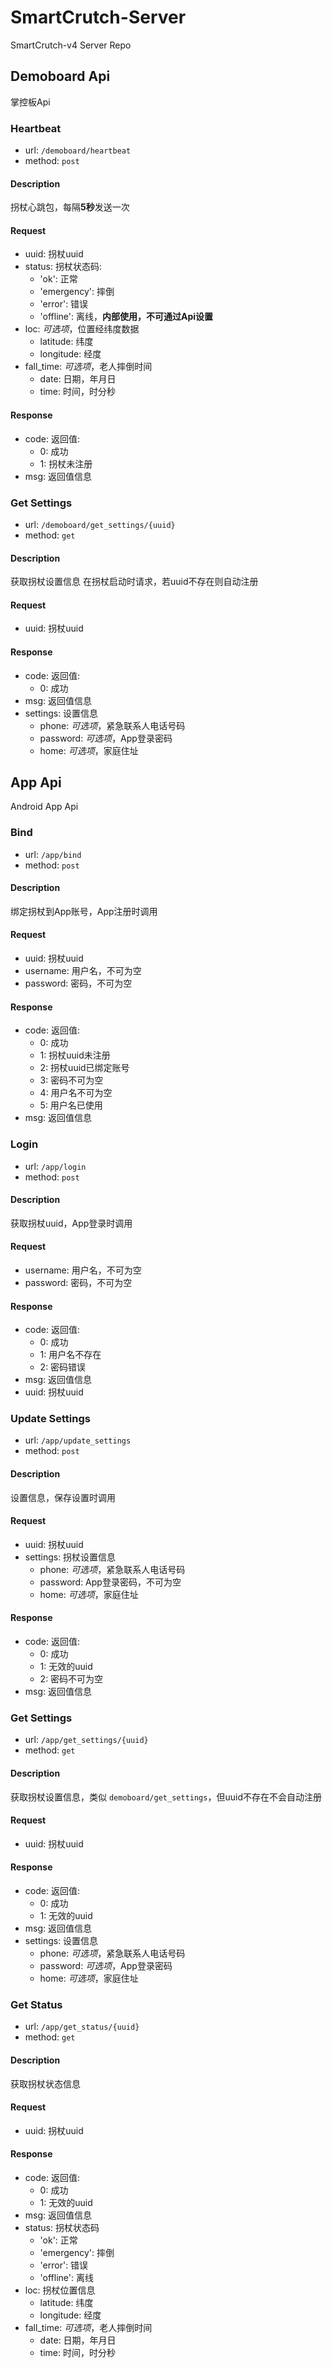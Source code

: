 # SmartCrutch-Server

SmartCrutch-v4 Server Repo

## Demoboard Api
掌控板Api

### Heartbeat

- url: `/demoboard/heartbeat`
- method: `post`

#### Description
拐杖心跳包，每隔**5秒**发送一次

#### Request
- uuid: 拐杖uuid
- status: 拐杖状态码:
    - 'ok': 正常
    - 'emergency': 摔倒
    - 'error': 错误
    - 'offline': 离线，**内部使用，不可通过Api设置**
- loc: *可选项*，位置经纬度数据
    - latitude: 纬度
    - longitude: 经度
- fall_time: *可选项*，老人摔倒时间
    - date: 日期，年月日
    - time: 时间，时分秒

#### Response
- code: 返回值:
    - 0: 成功
    - 1: 拐杖未注册
- msg: 返回值信息

### Get Settings

- url: `/demoboard/get_settings/{uuid}`
- method: `get`

#### Description
获取拐杖设置信息
在拐杖启动时请求，若uuid不存在则自动注册

#### Request
- uuid: 拐杖uuid

#### Response
- code: 返回值:
    - 0: 成功
- msg: 返回值信息
- settings: 设置信息
    - phone: *可选项*，紧急联系人电话号码
    - password: *可选项*，App登录密码
    - home: *可选项*，家庭住址
  

## App Api
Android App Api

### Bind

- url: `/app/bind`
- method: `post`

#### Description
绑定拐杖到App账号，App注册时调用

#### Request
- uuid: 拐杖uuid
- username: 用户名，不可为空
- password: 密码，不可为空

#### Response
- code: 返回值:
    - 0: 成功
    - 1: 拐杖uuid未注册
    - 2: 拐杖uuid已绑定账号
    - 3: 密码不可为空
    - 4: 用户名不可为空
    - 5: 用户名已使用
- msg: 返回值信息

### Login

- url: `/app/login`
- method: `post`

#### Description
获取拐杖uuid，App登录时调用

#### Request
- username: 用户名，不可为空
- password: 密码，不可为空

#### Response
- code: 返回值:
    - 0: 成功
    - 1: 用户名不存在
    - 2: 密码错误
- msg: 返回值信息
- uuid: 拐杖uuid

### Update Settings

- url: `/app/update_settings`
- method: `post`

#### Description
设置信息，保存设置时调用

#### Request
- uuid: 拐杖uuid
- settings: 拐杖设置信息
    - phone: *可选项*，紧急联系人电话号码
    - password: App登录密码，不可为空
    - home: *可选项*，家庭住址

#### Response
- code: 返回值:
    - 0: 成功
    - 1: 无效的uuid
    - 2: 密码不可为空
- msg: 返回值信息

### Get Settings

- url: `/app/get_settings/{uuid}`
- method: `get`

#### Description
获取拐杖设置信息，类似 `demoboard/get_settings`，但uuid不存在不会自动注册

#### Request
- uuid: 拐杖uuid

#### Response
- code: 返回值:
    - 0: 成功
    - 1: 无效的uuid
- msg: 返回值信息
- settings: 设置信息
    - phone: *可选项*，紧急联系人电话号码
    - password: *可选项*，App登录密码
    - home: *可选项*，家庭住址

### Get Status

- url: `/app/get_status/{uuid}`
- method: `get`

#### Description
获取拐杖状态信息

#### Request
- uuid: 拐杖uuid

#### Response
- code: 返回值:
    - 0: 成功
    - 1: 无效的uuid
- msg: 返回值信息
- status: 拐杖状态码
    - 'ok': 正常
    - 'emergency': 摔倒
    - 'error': 错误
    - 'offline': 离线
- loc: 拐杖位置信息
    - latitude: 纬度
    - longitude: 经度
- fall_time: *可选项*，老人摔倒时间
    - date: 日期，年月日
    - time: 时间，时分秒